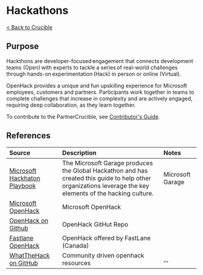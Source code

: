 
# Hackathons

[< Back to Crucible](./)

## Purpose

Hackthons are developer-focused engagement that connects development teams (Open) with experts to tackle a series of real-world challenges through hands-on experimentation (Hack) in person or online (Virtual).

OpenHack provides a unique and fun upskilling experience for Microsoft employees, customers and partners. Participants work together in teams to complete challenges that increase in complexity and are actively engaged, requiring deep collaboration, as they learn together.

To contribute to the PartnerCrucible, see [Contributor's Guide](ContributorsGuide).

## References

Source | Description | Notes
:----- | :---------- | :-----
[Microsoft Hackhaton Playbook](./Docs/The-Microsoft-Garage-Hackathon-Playbook.pdf) | The Microsoft Garage produces the Global Hackathon and has created this guide to help other organizations leverage the key elements of the hacking culture.| Microsoft Garage
[Microsoft OpenHack](https://openhack.microsoft.com/)| Microsoft OpenHack
[OpenHack on Github](https://github.com/microsoft/OpenHack) | OpenHack GitHut Repo
[Fastlane OpenHack](https://www.fastlanetraining.ca/openhack-ca) | OpenHack offered by FastLane (Canada)
[WhatTheHack on GitHub](https://github.com/microsoft/WhatTheHack) | Community driven openhack resources  | ,,,




